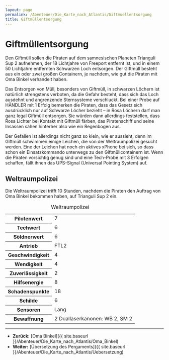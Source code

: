 ```yaml
---
layout: page
permalink: /Abenteuer/Die_Karte_nach_Atlantis/Giftmuellentsorgung
title: Giftmüllentsorgung
---
```


# Giftmüllentsorgung

Den Giftmüll sollen die Piraten auf dem samnesischen Planeten Trianguli Sup 2 aufnehmen, der 18 Lichtjahre von Freeport entfernt ist, und in einem 50 Lichtjahre entfernten Schwarzen Loch entsorgen. Der Giftmüll besteht aus ein oder zwei großen Containern, je nachdem, wie gut die Piraten mit Oma Binkel verhandelt haben.

Das Entsorgen von Müll, besonders von Giftmüll, in schwarzen Löchern ist natürlich strengstens verboten, da die Gefahr besteht, dass sich das Loch ausdehnt und angrenzende Sternsysteme verschluckt. Bei einer Probe auf HÄNDLER mit 1 Erfolg bemerken die Piraten, dass das Gesetz sich ausdrücklich nur auf Schwarze Löcher bezieht – in Rosa Löchern darf man ganz legal Giftmüll entsorgen. Sie würden dann allerdings feststellen, dass Rosa Lichter bei Kontakt mit Giftmüll färben, das Piratenschiff und seine Insassen sähen hinterher also wie ein Regenbogen aus.

Der Gefallen ist allerdings nicht ganz so klein, wie er aussieht, denn im Giftmüll schwimmen einige Leichen, die von der Weltraumpolizei gesucht werden. Eine der Leichen hat noch ein aktives xPhone bei sich, so dass schon ein Einsatzkommando unterwegs zu den Giftmüllcontainern ist. Wenn die Piraten vorsichtig genug sind und eine Tech-Probe mit 3 Erfolgen schaffen, fällt ihnen das UPS-Signal (Universal Pointing System) auf.

## Weltraumpolizei

Die Weltraumpolizei trifft 10 Stunden, nachdem die Piraten den Auftrag von Oma Binkel bekommen haben, auf Trianguli Sup 2 ein.

<table>
<caption>Weltraumpolizei</caption>
<tbody>
<tr><th>Pilotenwert</th><td>7</td></tr>
<tr><th>Techwert</th><td>6</td></tr>
<tr><th>Söldnerwert</th><td>6</td></tr>
<tr><th>Antrieb</th><td>FTL2</td></tr>
<tr><th>Geschwindigkeit</th><td>4</td></tr>
<tr><th>Wendigkeit</th><td>4</td></tr>
<tr><th>Zuverlässigkeit</th><td>2</td></tr>
<tr><th>Hilfsenergie</th><td>8</td></tr>
<tr><th>Schadenspunkte</th><td>18</td></tr>
<tr><th>Schilde</th><td>6</td></tr>
<tr><th>Sensoren</th><td>Lang</td></tr>
<tr><th>Bewaffnung</th><td>2 Duallaserkanonen: WB 2, SM 2</td></tr>
</tbody>
</table>

***

- **Zurück:** [Oma Binkel]({{ site.baseurl }}/Abenteuer/Die_Karte_nach_Atlantis/Oma_Binkel)
- **Weiter:** [Übersetzung des Pergaments]({{ site.baseurl }}/Abenteuer/Die_Karte_nach_Atlantis/Uebersetzung)
